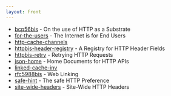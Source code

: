 ```yaml
---
layout: front
---
```


* [bcp56bis](bcp56bis) - On the use of HTTP as a Substrate 
* [for-the-users](for-the-users) - The Internet is for End Users 
* [http-cache-channels](http-cache-channels)  
* [httpbis-header-registry](httpbis-header-registry) - A Registry for HTTP Header Fields 
* [httpbis-retry](httpbis-retry) - Retrying HTTP Requests 
* [json-home](json-home) - Home Documents for HTTP APIs 
* [linked-cache-inv](linked-cache-inv)  
* [rfc5988bis](rfc5988bis) - Web Linking 
* [safe-hint](safe-hint) - The safe HTTP Preference 
* [site-wide-headers](site-wide-headers) - Site-Wide HTTP Headers
